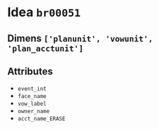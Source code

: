 # Idea `br00051`

## Dimens `['planunit', 'vowunit', 'plan_acctunit']`

## Attributes
- `event_int`
- `face_name`
- `vow_label`
- `owner_name`
- `acct_name_ERASE`
